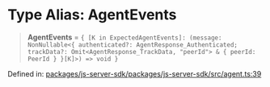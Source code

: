 # Type Alias: AgentEvents

> **AgentEvents** = `{ [K in ExpectedAgentEvents]: (message: NonNullable<{ authenticated?: AgentResponse_Authenticated; trackData?: Omit<AgentResponse_TrackData, "peerId"> & { peerId: PeerId } }[K]>) => void }`

Defined in: [packages/js-server-sdk/packages/js-server-sdk/src/agent.ts:39](https://github.com/fishjam-cloud/js-server-sdk/blob/e133f8a6825619e67537d43e8483134d23c7dce1/packages/js-server-sdk/src/agent.ts#L39)
